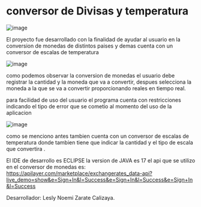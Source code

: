 # conversor de Divisas y temperatura




![image](https://user-images.githubusercontent.com/65370044/229904964-f7b3ce99-2999-4123-afec-2faab5684e51.png)


El proyecto fue desarrollado con la finalidad de ayudar al usuario en la conversion de monedas de distintos paises y demas cuenta con un conversor de escalas de temperatura 

![image](https://user-images.githubusercontent.com/65370044/229917161-65133a3f-b5a5-44d9-9df3-75f20e6915b2.png)

como podemos observar la conversion de monedas el usuario debe registrar la cantidad y la moneda que va a convertir, despues selecciona la moneda a la que se va a convertir  proporcionando reales en tiempo real.

para facilidad de uso del usuario el programa cuenta con restricciones indicando el tipo de error que se cometio al momento del uso de la aplicacion

![image](https://user-images.githubusercontent.com/65370044/229918115-d8c94448-9064-446c-bc06-32a96a4fbcfc.png)

como se menciono antes tambien cuenta con un conversor de escalas de temperatura donde tambien tiene que indicar la cantidad y el tipo de escala que convertira .

El IDE de desarrollo es ECLIPSE 
la version de JAVA es 17
el api que se utilizo en el conversor de monedas es:
https://apilayer.com/marketplace/exchangerates_data-api?live_demo=show&e=Sign+In&l=Success&e=Sign+In&l=Success&e=Sign+In&l=Success

Desarrollador: Lesly Noemi Zarate Calizaya.
